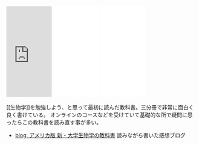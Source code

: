 <iframe style="width:120px;height:240px;" marginwidth="0" marginheight="0" scrolling="no" frameborder="0" src="https://rcm-fe.amazon-adsystem.com/e/cm?ref=qf_sp_asin_til&t=karino203-22&m=amazon&o=9&p=8&l=as1&IS1=1&detail=1&asins=4065137438&bc1=ffffff&lt1=_top&fc1=333333&lc1=0066c0&bg1=ffffff&f=ifr"> </iframe>

<iframe style="width:120px;height:240px;" marginwidth="0" marginheight="0" scrolling="no" frameborder="0" src="//rcm-fe.amazon-adsystem.com/e/cm?lt1=_blank&bc1=000000&IS2=1&bg1=FFFFFF&fc1=000000&lc1=0000FF&t=karino203-22&language=en_US&o=9&p=8&l=as4&m=amazon&f=ifr&ref=as_ss_li_til&asins=4065137446&linkId=f8bf2e77c8023400d8b00800fb2049b5"></iframe>

<iframe style="width:120px;height:240px;" marginwidth="0" marginheight="0" scrolling="no" frameborder="0" src="//rcm-fe.amazon-adsystem.com/e/cm?lt1=_blank&bc1=000000&IS2=1&bg1=FFFFFF&fc1=000000&lc1=0000FF&t=karino203-22&language=en_US&o=9&p=8&l=as4&m=amazon&f=ifr&ref=as_ss_li_til&asins=B0928NMCH6&linkId=94b3403dc58d9c0a8df01254b8e02247"></iframe>

[[生物学]]を勉強しよう、と思って最初に読んだ教科書。三分冊で非常に面白く良く書けている。
オンラインのコースなどを受けていて基礎的な所で疑問に思ったらこの教科書を読み直す事が多い。

- [blog: アメリカ版 新・大学生物学の教科書](https://karino2.github.io/2021/06/21/biology_text_bluebacks.html) 読みながら書いた感想ブログ